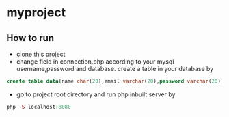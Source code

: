 # myproject

How to run
---
* clone this project
* change field in connection.php according to your mysql username,password and database. create a table in your database by
```SQL
create table data(name char(20),email varchar(20),password varchar(20));
```
* go to project root directory and run php inbuilt server by 
```PHP
php -S localhost:8080
```
